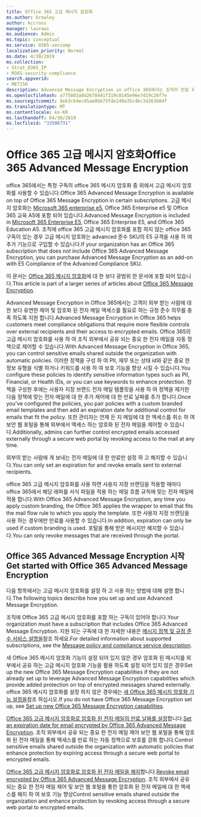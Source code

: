 ```yaml
---
title: Office 365 고급 메시지 암호화
ms.author: krowley
author: kccross
manager: laurawi
ms.audience: Admin
ms.topic: conceptual
ms.service: O365-seccomp
localization_priority: Normal
ms.date: 4/30/2019
ms.collection:
- Strat_O365_IP
- M365-security-compliance
search.appverid:
- MET150
description: Advanced Message Encryption in office 365에서는 조직이 만료 되어 Office 365 웹 포털을 통해 암호화 된 전자 메일에 액세스할 수 있도록 하는 방식으로 관리자의 준수 의무를 충족할 수 있습니다.
ms.openlocfilehash: a775803a8d2678441f319c0145e96e7d19c26f7e
ms.sourcegitcommit: 8eb3cb4ec45ae0bb75fde249e35c4bc3d263b84f
ms.translationtype: MT
ms.contentlocale: ko-KR
ms.lasthandoff: 04/30/2019
ms.locfileid: "33506731"
---
```

# <a name="office-365-advanced-message-encryption"></a><span data-ttu-id="42eb3-103">Office 365 고급 메시지 암호화</span><span class="sxs-lookup"><span data-stu-id="42eb3-103">Office 365 Advanced Message Encryption</span></span>

<span data-ttu-id="42eb3-104">office 365에서는 특정 구독의 office 365 메시지 암호화 중 위에서 고급 메시지 암호화를 사용할 수 있습니다.</span><span class="sxs-lookup"><span data-stu-id="42eb3-104">Office 365 Advanced Message Encryption is available on top of Office 365 Message Encryption in certain subscriptions.</span></span> <span data-ttu-id="42eb3-105">고급 메시지 암호화는 [Microsoft 365 enterprise e5](https://www.microsoft.com/microsoft-365/enterprise/home), Office 365 Enterprise e5 및 Office 365 교육 A5에 포함 되어 있습니다.</span><span class="sxs-lookup"><span data-stu-id="42eb3-105">Advanced Message Encryption is included in [Microsoft 365 Enterprise E5](https://www.microsoft.com/microsoft-365/enterprise/home), Office 365 Enterprise E5, and Office 365 Education A5.</span></span> <span data-ttu-id="42eb3-106">조직에 office 365 고급 메시지 암호화를 포함 하지 않는 office 365 구독이 있는 경우 고급 메시지 암호화는 advanced 준수 SKU의 E5 규격을 사용 하 여 추가 기능으로 구입할 수 있습니다.</span><span class="sxs-lookup"><span data-stu-id="42eb3-106">If your organization has an Office 365 subscription that does not include Office 365 Advanced Message Encryption, you can purchase Advanced Message Encryption as an add-on with E5 Compliance of the Advanced Compliance SKU.</span></span>

<span data-ttu-id="42eb3-107">이 문서는 [Office 365 메시지 암호화](ome.md)에 대 한 보다 광범위 한 문서에 포함 되어 있습니다.</span><span class="sxs-lookup"><span data-stu-id="42eb3-107">This article is part of a larger series of articles about [Office 365 Message Encryption](ome.md).</span></span>

<span data-ttu-id="42eb3-108">Advanced Message Encryption in Office 365에서는 고객이 외부 받는 사람에 대 한 보다 유연한 제어 및 암호화 된 전자 메일 액세스를 필요로 하는 규정 준수 의무를 충족 하도록 지원 합니다.</span><span class="sxs-lookup"><span data-stu-id="42eb3-108">Advanced Message Encryption in Office 365 helps customers meet compliance obligations that require more flexible controls over external recipients and their access to encrypted emails.</span></span> <span data-ttu-id="42eb3-109">Office 365의 고급 메시지 암호화를 사용 하 여 조직 외부에서 공유 되는 중요 한 전자 메일을 자동 정책으로 제어할 수 있습니다.</span><span class="sxs-lookup"><span data-stu-id="42eb3-109">With Advanced Message Encryption in Office 365, you can control sensitive emails shared outside the organization with automatic policies.</span></span> <span data-ttu-id="42eb3-110">이러한 정책을 구성 하 여 PII, 재무 또는 상태 id와 같은 중요 한 정보 유형을 식별 하거나 키워드를 사용 하 여 보호 기능을 향상 시킬 수 있습니다.</span><span class="sxs-lookup"><span data-stu-id="42eb3-110">You configure these policies to identify sensitive information types such as PII, Financial, or Health IDs, or you can use keywords to enhance protection.</span></span> <span data-ttu-id="42eb3-111">정책을 구성한 후에는 사용자 지정 브랜드 전자 메일 템플릿을 사용 하 여 정책을 제거한 다음 정책에 맞는 전자 메일에 대 한 추가 제어에 대 한 만료 날짜를 추가 합니다.</span><span class="sxs-lookup"><span data-stu-id="42eb3-111">Once you've configured the policies, you pair policies with a custom branded email templates and then add an expiration date for additional control for emails that fit the policy.</span></span> <span data-ttu-id="42eb3-112">또한 관리자는 언제 든 지 메일에 대 한 액세스를 취소 하 여 보안 웹 포털을 통해 외부에서 액세스 하는 암호화 된 전자 메일을 제어할 수 있습니다.</span><span class="sxs-lookup"><span data-stu-id="42eb3-112">Additionally, admins can further control encrypted emails accessed externally through a secure web portal by revoking access to the mail at any time.</span></span>

<span data-ttu-id="42eb3-113">외부의 받는 사람에 게 보내는 전자 메일에 대 한 만료만 설정 하 고 해지할 수 있습니다.</span><span class="sxs-lookup"><span data-stu-id="42eb3-113">You can only set an expiration for and revoke emails  sent to external recipients.</span></span>

<span data-ttu-id="42eb3-114">office 365 고급 메시지 암호화를 사용 하면 사용자 지정 브랜딩을 적용할 때마다 office 365에서 해당 래퍼를 서식 파일을 적용 하는 메일 흐름 규칙에 맞는 전자 메일에 적용 합니다.</span><span class="sxs-lookup"><span data-stu-id="42eb3-114">With Office 365 Advanced Message Encryption, any time you apply custom branding, the Office 365 applies the wrapper to email that fits the mail flow rule to which you apply the template.</span></span> <span data-ttu-id="42eb3-115">또한 사용자 지정 브랜딩을 사용 하는 경우에만 만료를 사용할 수 있습니다.</span><span class="sxs-lookup"><span data-stu-id="42eb3-115">In addition, expiration can only be used if custom branding is used.</span></span> <span data-ttu-id="42eb3-116">포털을 통해 받은 메시지만 해지할 수 있습니다.</span><span class="sxs-lookup"><span data-stu-id="42eb3-116">You can only revoke messages that are received through the portal.</span></span>

## <a name="get-started-with-office-365-advanced-message-encryption"></a><span data-ttu-id="42eb3-117">Office 365 Advanced Message Encryption 시작</span><span class="sxs-lookup"><span data-stu-id="42eb3-117">Get started with Office 365 Advanced Message Encryption</span></span>

<span data-ttu-id="42eb3-118">다음 항목에서는 고급 메시지 암호화를 설정 하 고 사용 하는 방법에 대해 설명 합니다.</span><span class="sxs-lookup"><span data-stu-id="42eb3-118">The following topics describe how you set up and use Advanced Message Encryption.</span></span>

<span data-ttu-id="42eb3-119">조직에 Office 365 고급 메시지 암호화를 포함 하는 구독이 있어야 합니다.</span><span class="sxs-lookup"><span data-stu-id="42eb3-119">Your organization must have a subscription that includes Office 365 Advanced Message Encryption.</span></span> <span data-ttu-id="42eb3-120">지원 되는 구독에 대 한 자세한 내용은 [메시지 정책 및 규정 준수 서비스 설명을](https://docs.microsoft.com/en-us/office365/servicedescriptions/exchange-online-service-description/message-policy-and-compliance)참조 하세요.</span><span class="sxs-lookup"><span data-stu-id="42eb3-120">For detailed information about supported subscriptions, see the [Message policy and compliance service description](https://docs.microsoft.com/en-us/office365/servicedescriptions/exchange-online-service-description/message-policy-and-compliance).</span></span>

<span data-ttu-id="42eb3-121">새 Office 365 메시지 암호화 기능이 설정 되어 있지 않은 경우 암호화 된 메시지를 외부에서 공유 하는 고급 메시지 암호화 기능을 활용 하도록 설정 되어 있지 않은 경우</span><span class="sxs-lookup"><span data-stu-id="42eb3-121">Set up the new Office 365 Message Encryption capabilities if they are not already set up to leverage Advanced Message Encryption capabilities which provide added protection on top of encrypted messages shared externally.</span></span> <span data-ttu-id="42eb3-122">office 365 메시지 암호화를 설정 하지 않은 경우에는 [새 Office 365 메시지 암호화 기능 설정을](set-up-new-message-encryption-capabilities.md)참조 하십시오.</span><span class="sxs-lookup"><span data-stu-id="42eb3-122">If you do not have Office 365 Message Encryption set up, see [Set up new Office 365 Message Encryption capabilities](set-up-new-message-encryption-capabilities.md).</span></span>

<span data-ttu-id="42eb3-123">[Office 365 고급 메시지 암호화로 암호화 된 전자 메일의 만료 날짜를 설정](ome-advanced-expiration.md)합니다.</span><span class="sxs-lookup"><span data-stu-id="42eb3-123">[Set an expiration date for email encrypted by Office 365 Advanced Message Encryption](ome-advanced-expiration.md).</span></span> <span data-ttu-id="42eb3-124">조직 외부에서 공유 되는 중요 한 전자 메일 제어 보안 웹 포털을 통해 암호화 된 전자 메일을 통해 액세스를 만료 하는 자동 정책으로 보호를 강화 합니다.</span><span class="sxs-lookup"><span data-stu-id="42eb3-124">Control sensitive emails shared outside the organization with automatic policies that enhance protection by expiring access through a secure web portal to encrypted emails.</span></span>

<span data-ttu-id="42eb3-125">[Office 365 고급 메시지 암호화로 암호화 된 전자 메일을 해지](revoke-ome-encrypted-mail.md)합니다.</span><span class="sxs-lookup"><span data-stu-id="42eb3-125">[Revoke email encrypted by Office 365 Advanced Message Encryption](revoke-ome-encrypted-mail.md).</span></span> <span data-ttu-id="42eb3-126">조직 외부에서 공유 되는 중요 한 전자 메일 제어 및 보안 웹 포털을 통한 암호화 된 전자 메일에 대 한 액세스를 해지 하 여 보호 기능 향상</span><span class="sxs-lookup"><span data-stu-id="42eb3-126">Control sensitive emails shared outside the organization and enhance protection by revoking access through a secure web portal to encrypted emails.</span></span>  